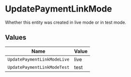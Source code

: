 # UpdatePaymentLinkMode

Whether this entity was created in live mode or in test mode.


## Values

| Name                        | Value                       |
| --------------------------- | --------------------------- |
| `UpdatePaymentLinkModeLive` | live                        |
| `UpdatePaymentLinkModeTest` | test                        |